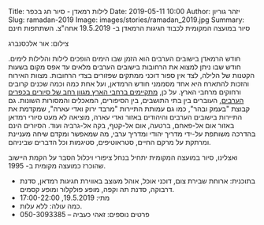 Title: לילות רמאדן - סיור חג בכפר
Date: 2019-05-11 10:00
Author: יזהר גוריון
Slug: ramadan-2019
Image: images/stories/ramadan_2019.jpg
Summary: סיור במועצה המקומית לכבוד חגיגות הרמאדן ב- 19.5.2019 אחה"צ. השתתפות חינם

צילום: אור אלכסנברג
 
חודש הרמאדן בישובים הערבים הוא הזמן שבו הימים הופכים לילות והלילות לימים.
חודש שבו ניתן למצוא את הרחובות בישובים הערבים מלאים עד אפס מקום בשעות הקטנות של הלילה, לצד אין ספור דוכני ממתקים שפזורים בצדי הרחובות.
מצוות האירוח והזכות להתארח היא אחד מסממני חודש הרמדאן, ועל אחת כמה וכמה שכנים קרובים ורחוקים מרחבי הארץ.
על כן, [מתקיימים ברחבי הארץ מגוון רחב של סיורים בכפרים הערבים](http://tiulim.net/events/%d7%9c%d7%99%d7%9c%d7%95%d7%aa-%d7%a8%d7%9e%d7%90%d7%93%d7%9f-2019-%d7%a8%d7%99%d7%9b%d7%95%d7%96-%d7%a1%d7%99%d7%95%d7%a8%d7%99%d7%9d-%d7%91%d7%a8%d7%97%d7%91%d7%99-%d7%94%d7%90%d7%a8%d7%a5/), העוברים בין בתי התושבים, בין הסיפורים, המאכלים והמסורות השונות.
גם קבוצת "בעמק ובהר", כמו גם עמותת התיירות "מרבד ירוק ואדי עארה", שמקדמת את התיירות בישובים הערבים והיהודים באזור ואדי עארה, מוציאה לא מעט סיורי רמדאן באזור אום אל-פאחם, ברטעה, אום אל-קטף, בקה אל-גרביה ועוד.
הסיורים הינם בהדרכה משותפת על-ידי מדריך יהודי ומדריך ערבי, מה שמאפשר ומקדם שיחה מעניינת ומרתקת על מרקם החיים, סטראוטיפים, סטיגמות וכל הדברים שביניהם.

ואצלינו, סיור במועצה המקומית יתחיל בנחל ציפורי ויכלול הסבר על הקמת היישוב שהוכרז כמועצה מקומית ב- 1995.

- בתוכנית: ארוחת שבירת צום, דוכני אוכל, אוהל מעוצב באווירת חגיגות רמדאן, סדנת דרבוקה, סדנת תה וקפה, מופע פולקלור ומופע קסמים.
- מתי: 19.5.2019, 17:00-22:00
- כמה עולה: ללא עלות.
- פרטים נוספים: זאהי כעביה – 050-3093385
